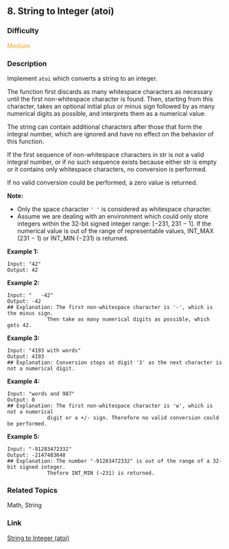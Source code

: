 ## 8. String to Integer (atoi)
### Difficulty

 <font color=orange>Medium</font>

### Description

Implement `atoi` which converts a string to an integer.

The function first discards as many whitespace characters as necessary until
the first non-whitespace character is found. Then, starting from this
character, takes an optional initial plus or minus sign followed by as many
numerical digits as possible, and interprets them as a numerical value.

The string can contain additional characters after those that form the
integral number, which are ignored and have no effect on the behavior of this
function.

If the first sequence of non-whitespace characters in str is not a valid
integral number, or if no such sequence exists because either str is empty or
it contains only whitespace characters, no conversion is performed.

If no valid conversion could be performed, a zero value is returned.

**Note:**

  * Only the space character `' '` is considered as whitespace character.
  * Assume we are dealing with an environment which could only store integers within the 32-bit signed integer range: [−231,  231 − 1]. If the numerical value is out of the range of representable values, INT_MAX (231 − 1) or INT_MIN (−231) is returned.

**Example 1:**
            Input: "42"    Output: 42    

**Example 2:**
            Input: "   -42"    Output: -42    ## Explanation: The first non-whitespace character is '-', which is the minus sign.                 Then take as many numerical digits as possible, which gets 42.    

**Example 3:**
            Input: "4193 with words"    Output: 4193    ## Explanation: Conversion stops at digit '3' as the next character is not a numerical digit.    

**Example 4:**
            Input: "words and 987"    Output: 0    ## Explanation: The first non-whitespace character is 'w', which is not a numerical                  digit or a +/- sign. Therefore no valid conversion could be performed.

**Example 5:**
            Input: "-91283472332"    Output: -2147483648    ## Explanation: The number "-91283472332" is out of the range of a 32-bit signed integer.                 Thefore INT_MIN (−231) is returned.


### Related Topics

Math, String


### Link
[String to Integer (atoi)](https://leetcode.com/problems/string-to-integer-atoi)
